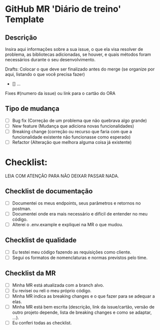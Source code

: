 # GitHub MR 'Diário de treino' Template

## Descrição

Insira aqui informações sobre a sua issue, o que ela visa resolver de problema, as bibliotecas adicionadas, se houver, e quais métodos foram necessários durante o seu desenvolvimento.

Drafts: Colocar o que deve ser finalizado antes do merge (se organize por aqui, listando o que você precisa fazer)

- [] ...

Fixes #(numero da issue) ou link para o cartão do ORA

## Tipo de mudança

- [ ] Bug fix (Correção de um problema que não quebrava algo grande)
- [ ] New feature (Mudança que adiciona novas funcionalidades)
- [ ] Breaking change (correção ou recurso que faria com que a funcionalidade existente não funcionasse como esperado)
- [ ] Refactor (Alteração que melhora alguma coisa já existente)

# Checklist:

LEIA COM ATENÇÃO PARA NÃO DEIXAR PASSAR NADA.

## Checklist de documentação

- [ ] Documentei os meus endpoints, seus parâmetros e retornos no postman.
- [ ] Documentei onde era mais necessário e difícil de entender no meu código.
- [ ] Alterei o .env.example e expliquei na MR o que mudou.

## Checklist de qualidade

- [ ] Eu testei meu código fazendo as requisições como cliente.
- [ ] Segui os formatos de nomenclaturas e normas previstos pelo time.

## Checklist da MR

- [ ] Minha MR está atualizada com a branch alvo.
- [ ] Eu revisei ou reli o meu próprio código.
- [ ] Minha MR indica as breaking changes e o que fazer para se adequar a elas.
- [ ] Minha MR está bem escrita (descrição, link da issue/cartão, versão de outro projeto depende, lista de breaking changes e como se adaptar, ...).
- [ ] Eu conferi todas as checklist.
